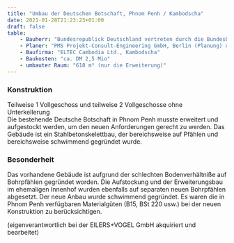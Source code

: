 ```yaml
---
title: "Umbau der Deutschen Botschaft, Phnom Penh / Kambodscha"
date: 2021-01-28T21:23:23+01:00
draft: false
table:
    - Bauherr: "Bundesrepublick Deutschland vertreten durch die Bundesbaudirektion"
    - Planer: "PMS Projekt-Consult-Engineering GmbH, Berlin (Planung) u. Ing.-Büro DIPL.-ING. Uwe Heinemann, Isernhagen (Bauüberwachung)"
    - Baufirma: "ELTEC Cambodia Ltd., Kambodscha"
    - Baukosten: "ca. DM 2,5 Mio"
    - umbauter Raum: "618 m³ (nur die Erweiterung)"
---
```


### Konstruktion
Teilweise 1 Vollgeschoss und teilweise 2 Vollgeschosse ohne Unterkellerung  
Die bestehende Deutsche Botschaft in Phnom Penh musste erweitert und aufgestockt werden, um den neuen Anforderungen gerecht zu werden.
Das Gebäude ist ein Stahlbetonskelettbau, der bereichsweise auf Pfählen und bereichsweise schwimmend gegründet wurde.

### Besonderheit
Das vorhandene Gebäude ist aufgrund der schlechten Bodenverhältniße auf Bohrpfählen gegründet worden. Die Aufstockung und der Erweiterungsbau im ehemaligen Innenhof wurden ebenfalls auf separaten neuen Bohrpfählen abgesetzt. Der neue Anbau wurde schwimmend gegründet. Es waren die in Phnom Penh verfügbaren Materialgüten (B15, BSt 220 usw.) bei der neuen Konstruktion zu berücksichtigen.

(eigenverantwortlich bei der EILERS+VOGEL GmbH akquiriert und bearbeitet)